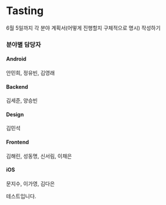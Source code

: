 # Tasting

6월 5일까지 각 분야 계획서(어떻게 진행할지 구체적으로 명시) 작성하기


### 분야별 담당자

#### Android

안민희, 정유빈, 김영래

#### Backend

김세준, 양승빈


#### Design

김민석

#### Frontend

김해린, 성동명, 신서림, 이채은

#### iOS

문지수, 이가영, 김다은

테스트입니다.